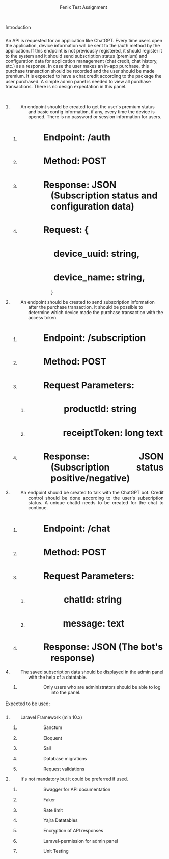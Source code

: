 <html xmlns="http://www.w3.org/1999/xhtml" xml:lang="en" lang="en"><head><meta http-equiv="Content-Type" content="text/html; charset=utf-8"><title>Fenix Test Assignment</title>
</head><body><p class="s1" style="padding-top: 3pt;text-indent: 0pt;text-align: center;">Fenix Test Assignment</p><p class="s2" style="padding-top: 24pt;padding-left: 5pt;text-indent: 0pt;text-align: left;">Introduction</p><p style="padding-top: 9pt;padding-left: 5pt;text-indent: 0pt;line-height: 114%;text-align: left;">An API is requested for an application like ChatGPT. Every time users open the application, device information will be sent to the /auth method by the application. If this endpoint is not previously registered, it should register it to the system and it should send subscription status (premium) and configuration data for application management (chat credit, chat history, etc.) as a response. In case the user makes an in-app purchase, this purchase transaction should be recorded and the user should be made premium. It is expected to have a chat credit according to the package the user purchased. A simple admin panel is needed to view all purchase transactions. There is no design expectation in this panel.</p><p style="padding-top: 1pt;text-indent: 0pt;text-align: left;"><br></p><ol id="l1"><li data-list-text="1."><p style="padding-left: 41pt;text-indent: -18pt;line-height: 114%;text-align: left;">An endpoint should be created to get the user's premium status and basic config information, if any, every time the device is opened. There is no password or session information for users.</p><ol id="l2"><li data-list-text="a."><h1 style="padding-left: 76pt;text-indent: -17pt;text-align: left;">Endpoint: <span class="p">/auth</span></h1></li><li data-list-text="b."><h1 style="padding-top: 1pt;padding-left: 76pt;text-indent: -17pt;text-align: left;">Method<span class="p">: POST</span></h1></li><li data-list-text="c."><h1 style="padding-top: 1pt;padding-left: 76pt;text-indent: -17pt;text-align: left;">Response: <span class="p">JSON (Subscription status and configuration data)</span></h1></li><li data-list-text="d."><h1 style="padding-top: 1pt;padding-left: 76pt;text-indent: -17pt;text-align: left;">Request: <span class="p">{</span></h1><h1 style="padding-top: 1pt;padding-left: 83pt;text-indent: 0pt;text-align: left;">device_uuid<span class="p">: string,</span></h1><h1 style="padding-top: 1pt;padding-left: 83pt;text-indent: 0pt;text-align: left;">device_name<span class="p">: string,</span></h1><p style="padding-top: 1pt;padding-left: 77pt;text-indent: 0pt;text-align: left;">}</p></li></ol></li><li data-list-text="2."><p style="padding-top: 1pt;padding-left: 41pt;text-indent: -18pt;line-height: 114%;text-align: left;">An endpoint should be created to send subscription information after the purchase transaction. It should be possible to determine which device made the purchase transaction with the access token.</p><ol id="l3"><li data-list-text="a."><h1 style="padding-left: 76pt;text-indent: -17pt;text-align: left;">Endpoint: <span class="p">/subscription</span></h1></li><li data-list-text="b."><h1 style="padding-top: 1pt;padding-left: 76pt;text-indent: -17pt;text-align: left;">Method: <span class="p">POST</span></h1></li><li data-list-text="c."><h1 style="padding-top: 1pt;padding-left: 76pt;text-indent: -17pt;text-align: justify;">Request Parameters:</h1><ol id="l4"><li data-list-text="i."><h1 style="padding-top: 1pt;padding-left: 112pt;text-indent: -23pt;text-align: justify;">productId: <span class="p">string</span></h1></li><li data-list-text="ii."><h1 style="padding-top: 1pt;padding-left: 112pt;text-indent: -25pt;text-align: justify;">receiptToken: <span class="p">long text</span></h1></li></ol></li><li data-list-text="d."><h1 style="padding-top: 1pt;padding-left: 76pt;text-indent: -17pt;text-align: justify;">Response: <span class="p">JSON (Subscription status positive/negative)</span></h1></li></ol></li><li data-list-text="3."><p style="padding-top: 1pt;padding-left: 41pt;text-indent: -18pt;line-height: 114%;text-align: justify;">An endpoint should be created to talk with the ChatGPT bot. Credit control should be done according to the user's subscription status. A unique chatId needs to be created for the chat to continue.</p><ol id="l5"><li data-list-text="a."><h1 style="padding-left: 76pt;text-indent: -17pt;text-align: justify;">Endpoint: <span class="p">/chat</span></h1></li><li data-list-text="b."><h1 style="padding-top: 1pt;padding-left: 76pt;text-indent: -17pt;text-align: justify;">Method: <span class="p">POST</span></h1></li><li data-list-text="c."><h1 style="padding-top: 1pt;padding-left: 76pt;text-indent: -17pt;text-align: left;">Request Parameters:</h1><ol id="l6"><li data-list-text="i."><h1 style="padding-top: 1pt;padding-left: 112pt;text-indent: -23pt;text-align: left;">chatId: <span class="p">string</span></h1></li><li data-list-text="ii."><h1 style="padding-top: 1pt;padding-left: 112pt;text-indent: -25pt;text-align: left;">message: <span class="p">text</span></h1></li></ol></li><li data-list-text="d."><h1 style="padding-top: 1pt;padding-left: 76pt;text-indent: -17pt;text-align: left;">Response: <span class="p">JSON (The bot's response)</span></h1></li></ol></li><li data-list-text="4."><p style="padding-top: 1pt;padding-left: 41pt;text-indent: -18pt;line-height: 114%;text-align: left;">The saved subscription data should be displayed in the admin panel with the help of a datatable.</p><ol id="l7"><li data-list-text="a."><p style="padding-left: 76pt;text-indent: -17pt;text-align: left;">Only users who are administrators should be able to log into the panel.</p></li></ol></li></ol><p class="s2" style="padding-top: 3pt;padding-left: 5pt;text-indent: 0pt;text-align: left;">Expected to be used;</p><ol id="l8"><li data-list-text="1."><p style="padding-top: 9pt;padding-left: 40pt;text-indent: -17pt;text-align: left;">Laravel Framework (min 10.x)</p><ol id="l9"><li data-list-text="a."><p style="padding-top: 1pt;padding-left: 76pt;text-indent: -17pt;text-align: left;">Sanctum</p></li><li data-list-text="b."><p style="padding-top: 1pt;padding-left: 76pt;text-indent: -17pt;text-align: left;">Eloquent</p></li><li data-list-text="c."><p style="padding-top: 1pt;padding-left: 76pt;text-indent: -17pt;text-align: left;">Sail</p></li><li data-list-text="d."><p style="padding-top: 1pt;padding-left: 76pt;text-indent: -17pt;text-align: left;">Database migrations</p></li><li data-list-text="e."><p style="padding-top: 1pt;padding-left: 76pt;text-indent: -17pt;text-align: left;">Request validations</p></li></ol></li><li data-list-text="2."><p style="padding-top: 1pt;padding-left: 40pt;text-indent: -17pt;text-align: left;">It's not mandatory but it could be preferred if used.</p><ol id="l10"><li data-list-text="a."><p style="padding-top: 1pt;padding-left: 76pt;text-indent: -17pt;text-align: left;">Swagger for API documentation</p></li><li data-list-text="b."><p style="padding-top: 1pt;padding-left: 76pt;text-indent: -17pt;text-align: left;">Faker</p></li><li data-list-text="c."><p style="padding-top: 1pt;padding-left: 76pt;text-indent: -17pt;text-align: left;">Rate limit</p></li><li data-list-text="d."><p style="padding-top: 1pt;padding-left: 76pt;text-indent: -17pt;text-align: left;">Yajra Datatables</p></li><li data-list-text="e."><p style="padding-top: 1pt;padding-left: 76pt;text-indent: -17pt;text-align: left;">Encryption of API responses</p></li><li data-list-text="f."><p style="padding-top: 1pt;padding-left: 76pt;text-indent: -17pt;text-align: left;">Laravel-permission for admin panel</p></li><li data-list-text="g."><p style="padding-top: 1pt;padding-left: 76pt;text-indent: -17pt;text-align: left;">Unit Testing</p></li></ol></li></ol>
</body></html>
